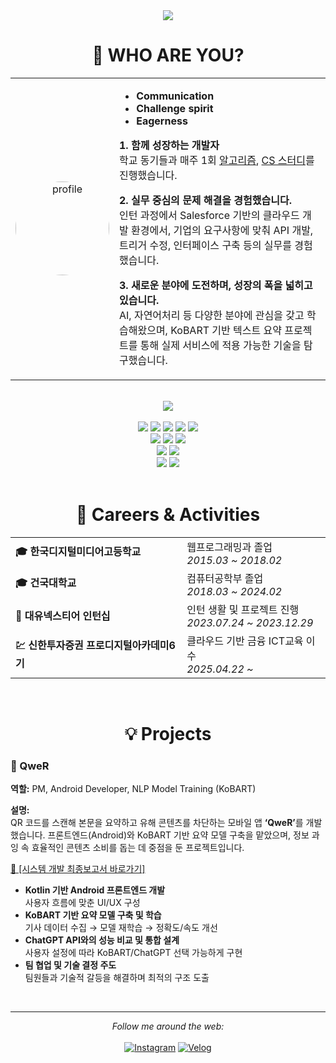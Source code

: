 <div align="center">
    <img src="https://capsule-render.vercel.app/api?type=waving&color=auto&height=200&section=header&text=호기심많은개발자&fontSize=60" />
    <h1>👋 WHO ARE YOU?</h1>
  <table>
    <tr>
      <td width="30%" align="center">
        <img src="https://github.com/user-attachments/assets/0f9678cf-bbec-42ed-b864-72d570f5d970" width="150" style="border-radius: 50%;" alt="profile"/>
      </td>
      <td width="70%" align="left">
        <ul>
          <li><strong>Communication</strong></li>
          <li><strong>Challenge spirit</strong></li>
          <li><strong>Eagerness</strong></li>
        </ul>
        <p><strong>1. 함께 성장하는 개발자</strong><br>
        학교 동기들과 매주 1회 
        <a href="https://github.com/takeitEasyhwan/Algorithm">알고리즘</a>, 
        <a href="https://www.notion.so/CS-1d59e0ff0ea5806cbb1fd61940b3403b?pvs=21">CS 스터디</a>를 진행했습니다.</p>
        <p><strong>2. 실무 중심의 문제 해결을 경험했습니다.</strong><br>
        인턴 과정에서 Salesforce 기반의 클라우드 개발 환경에서, 기업의 요구사항에 맞춰 API 개발, 트리거 수정, 인터페이스 구축 등의 실무를 경험했습니다.</p>
        <p><strong>3. 새로운 분야에 도전하며, 성장의 폭을 넓히고 있습니다.</strong><br>
        AI, 자연어처리 등 다양한 분야에 관심을 갖고 학습해왔으며, KoBART 기반 텍스트 요약 프로젝트를 통해 실제 서비스에 적용 가능한 기술을 탐구했습니다.</p>
      </td>
    </tr>
  </table>
</div>

<br>

<div align=center> 
  <img src="https://boj.profilecard.kr/info?username=wlghks0508" />
    <br><br>
  <img src="https://img.shields.io/badge/java-007396?style=for-the-badge&logo=OpenJDK&logoColor=white"> 
  <img src="https://img.shields.io/badge/Kotlin-7F52FF?style=for-the-badge&logo=KOTLIN&logoColor=white">
  <img src="https://img.shields.io/badge/python-3776AB?style=for-the-badge&logo=python&logoColor=white"> 
  <img src="https://img.shields.io/badge/C-A8B9CC?style=for-the-badge&logo=C&logoColor=white"> 
  <img src="https://img.shields.io/badge/C++-00599C?style=for-the-badge&logo=C%2B%2B&logoColor=white"/>
  <br>
  <img src="https://img.shields.io/badge/HTML5-E34F26?style=for-the-badge&logo=HTML5&logoColor=white"> 
  <img src="https://img.shields.io/badge/css-1572B6?style=for-the-badge&logo=css3&logoColor=white"> 
  <img src="https://img.shields.io/badge/javascript-F7DF1E?style=for-the-badge&logo=javascript&logoColor=black">
  <br>
  <img src="https://img.shields.io/badge/salesforce-00A1E0?style=for-the-badge&logo=salesforce&logoColor=white"> 
  <img src="https://img.shields.io/badge/Apex-17541F?style=for-the-badge&logo=salesforce&logoColor=black"> 
  <br>
  <img src="https://img.shields.io/badge/github-181717?style=for-the-badge&logo=github&logoColor=white">
  <img src="https://img.shields.io/badge/git-F05032?style=for-the-badge&logo=git&logoColor=white">
  <br>

</div>

<br>

<h1 align="center">📌 Careers & Activities</h1>
<div align="center">
  <table>
    <tr>
      <td><strong>🎓 한국디지털미디어고등학교</strong></td>
      <td>웹프로그래밍과 졸업<br><i>2015.03 ~ 2018.02</i></td>
    </tr>
    <tr>
      <td><strong>🎓 건국대학교</strong></td>
      <td>컴퓨터공학부 졸업<br><i>2018.03 ~ 2024.02</i></td>
    </tr>
    <tr>
      <td><strong>💼 대유넥스티어 인턴십</strong></td>
      <td>인턴 생활 및 프로젝트 진행<br><i>2023.07.24 ~ 2023.12.29</i></td>
    </tr>
    <tr>
      <td><strong>💹 신한투자증권 프로디지털아카데미6기</strong></td>
      <td>클라우드 기반 금융 ICT교육 이수<br><i>2025.04.22 ~ </i></td>
    </tr>
  </table>
</div>

<br>

<h1 align="center">💡 Projects</h1>
<h3 align="left">📱 QweR</h3>
<p><strong>역할:</strong> PM, Android Developer, NLP Model Training (KoBART)</p>
<p><strong>설명:</strong><br>
QR 코드를 스캔해 본문을 요약하고 유해 콘텐츠를 차단하는 모바일 앱 <strong>‘QweR’</strong>를 개발했습니다. 프론트엔드(Android)와 KoBART 기반 요약 모델 구축을 맡았으며, 정보 과잉 속 효율적인 콘텐츠 소비를 돕는 데 중점을 둔 프로젝트입니다.
</p>
<p>
<a href="https://www.notion.so/2-QweR-b832eedf1d334f62ba4a4f6306dd0a76?pvs=21" target="_blank">📄 [시스템 개발 최종보고서 바로가기]</a>
</p>
<ul>
  <li><strong>Kotlin 기반 Android 프론트엔드 개발</strong><br>
  사용자 흐름에 맞춘 UI/UX 구성</li>

  <li><strong>KoBART 기반 요약 모델 구축 및 학습</strong><br>
  기사 데이터 수집 → 모델 재학습 → 정확도/속도 개선</li>

  <li><strong>ChatGPT API와의 성능 비교 및 통합 설계</strong><br>
  사용자 설정에 따라 KoBART/ChatGPT 선택 가능하게 구현</li>

  <li><strong>팀 협업 및 기술 결정 주도</strong><br>
  팀원들과 기술적 갈등을 해결하며 최적의 구조 도출</li>
</ul>


<br>

***

<div align=center> 
  <i>Follow me around the web:</i>
  <br><br>
  <a href="https://www.instagram.com/_nxwhxj" target="_blank"><img src="https://img.shields.io/badge/Instagram-%23E4405F.svg?&style=flat-square&logo=instagram&logoColor=white" alt="Instagram"></a>
  <a href="https://velog.io/@wlghks0508" target="_blank"><img src="https://img.shields.io/badge/Velog-%230077B5.svg?&style=flat-square&logo=linkedin&logoColor=white" alt="Velog"></a>
</div>
